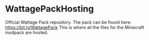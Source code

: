 # WattagePackHosting
Official Wattage Pack repository. The pack can be found here: https://bit.ly/WattagePack
This is where all the files for the Minecraft modpack are hosted.
